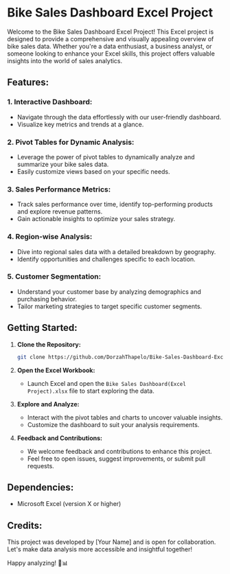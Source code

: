 # Bike Sales Dashboard Excel Project

Welcome to the Bike Sales Dashboard Excel Project! This Excel project is designed to provide a comprehensive and visually appealing overview of bike sales data. Whether you're a data enthusiast, a business analyst, or someone looking to enhance your Excel skills, this project offers valuable insights into the world of sales analytics.

## Features:

### 1. **Interactive Dashboard:**
   - Navigate through the data effortlessly with our user-friendly dashboard.
   - Visualize key metrics and trends at a glance.

### 2. **Pivot Tables for Dynamic Analysis:**
   - Leverage the power of pivot tables to dynamically analyze and summarize your bike sales data.
   - Easily customize views based on your specific needs.

### 3. **Sales Performance Metrics:**
   - Track sales performance over time, identify top-performing products and explore revenue patterns.
   - Gain actionable insights to optimize your sales strategy.

### 4. **Region-wise Analysis:**
   - Dive into regional sales data with a detailed breakdown by geography.
   - Identify opportunities and challenges specific to each location.

### 5. **Customer Segmentation:**
   - Understand your customer base by analyzing demographics and purchasing behavior.
   - Tailor marketing strategies to target specific customer segments.

## Getting Started:

1. **Clone the Repository:**
   ```bash
   git clone https://github.com/DorzahThapelo/Bike-Sales-Dashboard-Excel-Project.git
   ```

2. **Open the Excel Workbook:**
   - Launch Excel and open the `Bike Sales Dashboard(Excel Project).xlsx` file to start exploring the data.

3. **Explore and Analyze:**
   - Interact with the pivot tables and charts to uncover valuable insights.
   - Customize the dashboard to suit your analysis requirements.

4. **Feedback and Contributions:**
   - We welcome feedback and contributions to enhance this project.
   - Feel free to open issues, suggest improvements, or submit pull requests.

## Dependencies:
- Microsoft Excel (version X or higher)

## Credits:
This project was developed by [Your Name] and is open for collaboration. Let's make data analysis more accessible and insightful together!

Happy analyzing! 🚴📊
